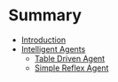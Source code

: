 # Summary

- [Introduction](./chapter_1.md)
- [Intelligent Agents](chapter_2.md)
    - [Table Driven Agent](chapter_2_table.md)
    - [Simple Reflex Agent](chapter_2_reflex.md)
